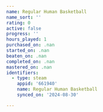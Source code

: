 ```yaml
---
name: Regular Human Basketball
name_sort: ''
rating: 0
active: false
progress: ''
hours_played: 1
purchased_on: .nan
started_on: .nan
beaten_on: .nan
completed_on: .nan
mastered_on: .nan
identifiers:
  - type: steam
    appid: '661940'
    name: Regular Human Basketball
    synced_on: '2024-08-30'

---
```

